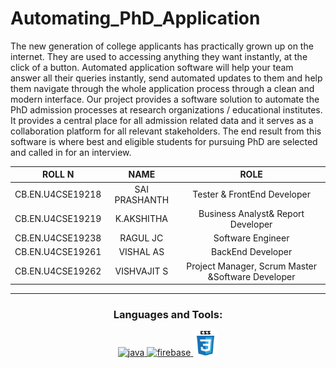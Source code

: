 # Automating_PhD_Application

The new generation of college applicants has practically grown up on the internet. They are used to accessing anything they want instantly, at the click of a button. Automated application software will help your team answer all their queries instantly, send automated updates to them and help them navigate through the whole application process through a clean and modern interface. Our project provides a software solution to automate the PhD admission processes at research organizations / educational institutes. It provides a central place for all admission related data and it serves as a collaboration platform for all relevant stakeholders. The end result from this software is where best and eligible students for pursuing PhD are selected and called in for an interview.


|     ROLL N      |     NAME       |                         ROLE                      |
| -------------   |:--------------:| :------------------------------------------------:|
| CB.EN.U4CSE19218|SAI PRASHANTH   | Tester & FrontEnd Developer                       |
| CB.EN.U4CSE19219| K.AKSHITHA     | Business Analyst& Report Developer                |
| CB.EN.U4CSE19238| RAGUL JC       | Software Engineer                                 |
| CB.EN.U4CSE19261| VISHAL AS      | BackEnd Developer                                 |
| CB.EN.U4CSE19262| VISHVAJIT S    | Project Manager, Scrum Master &Software Developer |

<hr>
<h3 align="center">Languages and Tools:</h3>
<p align="center"> 
   <a href="https://www.java.com" target="_blank"> <img src="https://www.vectorlogo.zone/logos/java/java-ar21.svg" alt="java" width="40" height="40"/> </a>
  <a href="https://firebase.google.com/" target="_blank"> <img src="https://firebase.google.com/images/brand-guidelines/logo-built_white.png" alt="firebase" width="40" height="40"/> </a>
</a> <a href="https://www.w3schools.com/css/" target="_blank"> <img src="https://raw.githubusercontent.com/devicons/devicon/master/icons/css3/css3-original-wordmark.svg" alt="css3" width="40" height="40"/> </a>
